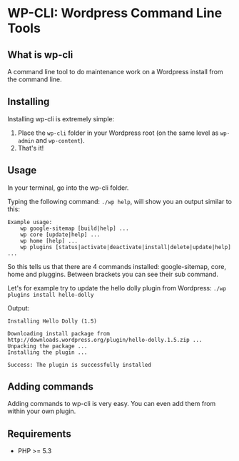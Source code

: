 WP-CLI: Wordpress Command Line Tools
============================

What is wp-cli
--------------

A command line tool to do maintenance work on a Wordpress install from the command line.

Installing
----------

Installing wp-cli is extremely simple: 
	
1. Place the `wp-cli` folder in your Wordpress root (on the same level as `wp-admin` and `wp-content`).
1. That's it!

Usage
-----

In your terminal, go into the wp-cli folder.

Typing the following command: `./wp help`,  will show you an output similar to this:

```
Example usage:
    wp google-sitemap [build|help] ...
    wp core [update|help] ...
    wp home [help] ...
    wp plugins [status|activate|deactivate|install|delete|update|help] ...
```

So this tells us that there are 4 commands installed: google-sitemap, core, home and pluggins.
Between brackets you can see their sub command. 

Let's for example try to update the hello dolly plugin from Wordpress: `./wp plugins install hello-dolly`

Output:

```
Installing Hello Dolly (1.5)

Downloading install package from http://downloads.wordpress.org/plugin/hello-dolly.1.5.zip ...
Unpacking the package ...
Installing the plugin ...

Success: The plugin is successfully installed
```

Adding commands
---------------

Adding commands to wp-cli is very easy. You can even add them from within your own plugin.

Requirements
------------

 * PHP >= 5.3